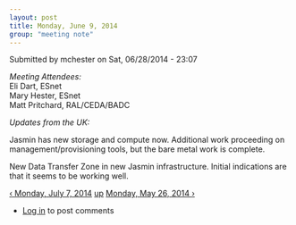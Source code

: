 ```yaml
---
layout: post
title: Monday, June 9, 2014
group: "meeting note"
---
```

<div id="content" class="column">
    <div class="section">
        <a id="main-content"></a>
        <div class="region region-content">
            <div id="block-system-main" class="block block-system">
                <div class="content">
                    <div id="node-29" class="node node-book node-full clearfix" about="/content/monday-june-9-2014" typeof="sioc:Item foaf:Document">
                        <span property="dc:title" content="Monday, June 9, 2014" class="rdf-meta element-hidden"></span><span property="sioc:num_replies" content="0" datatype="xsd:integer" class="rdf-meta element-hidden"></span>
                        <div class="meta submitted">
                            <span property="dc:date dc:created" content="2014-06-28T23:07:35-07:00" datatype="xsd:dateTime" rel="sioc:has_creator">Submitted by <span class="username" xml:lang="" about="/users/mchester" typeof="sioc:UserAccount" property="foaf:name" datatype="">mchester</span> on Sat, 06/28/2014 - 23:07</span>    
                        </div>
                        <div class="content clearfix">
                            <div class="field field-name-body field-type-text-with-summary field-label-hidden">
                                <div class="field-items">
                                    <div class="field-item even" property="content:encoded">
                                        <p><em>Meeting Attendees:</em><br>
                                            Eli Dart, ESnet<br>
                                            Mary Hester, ESnet<br>
                                            Matt Pritchard, RAL/CEDA/BADC
                                        </p>
                                        <p><em>Updates from the UK:</em></p>
                                        <p>Jasmin has new storage and compute now.  Additional work proceeding on management/provisioning tools, but the bare metal work is complete.</p>
                                        <p>New Data Transfer Zone in new Jasmin infrastructure.  Initial indications are that it seems to be working well.</p>
                                    </div>
                                </div>
                            </div>
                            <div id="book-navigation-14" class="book-navigation">
                                <div class="page-links clearfix">
                                    <a href="/content/monday-july-7-2014-0" class="page-previous" title="Go to previous page">‹ Monday, July 7, 2014</a>
                                    <a href="/content/meeting-notes" class="page-up" title="Go to parent page">up</a>
                                    <a href="/content/monday-may-26-2014" class="page-next" title="Go to next page">Monday, May 26, 2014 ›</a>
                                </div>
                            </div>
                        </div>
                        <div class="link-wrapper">
                            <ul class="links inline">
                                <li class="comment_forbidden first last"><span><a href="/user/login?destination=node/29%23comment-form">Log in</a> to post comments</span></li>
                            </ul>
                        </div>
                    </div>
                </div>
            </div>
        </div>
    </div>
</div>
